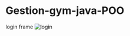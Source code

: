 # Gestion-gym-java-POO
login frame
![login](https://user-images.githubusercontent.com/37757213/107691118-566b1d80-6cab-11eb-9d12-4a411f501fcd.PNG)
